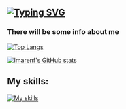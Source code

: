## [![Typing SVG](https://readme-typing-svg.demolab.com?font=Iosevka&size=30&duration=2000&pause=4000&color=70a5fd&vCenter=true&width=310&height=35&lines=Hey%2C+it's+imarenf)](https://git.io/typing-svg)

### There will be some info about me

[![Top Langs](https://github-readme-stats.vercel.app/api/top-langs/?username=imarenf&theme=tokyonight&layout=compact#gh-dark-mode-only)](https://github.com/anuraghazra/github-readme-stats)

[![Imarenf's GitHub stats](https://github-readme-stats.vercel.app/api?username=imarenf&theme=tokyonight#gh-dark-mode-only)](https://github.com/anuraghazra/github-readme-stats)


## My skills:
[![My skills](https://skillicons.dev/icons?i=py,go,java,c,bash,nodejs,postgres,nginx,docker,linux,kubernetes,ansible,jenkins)](https://skillicons.dev)